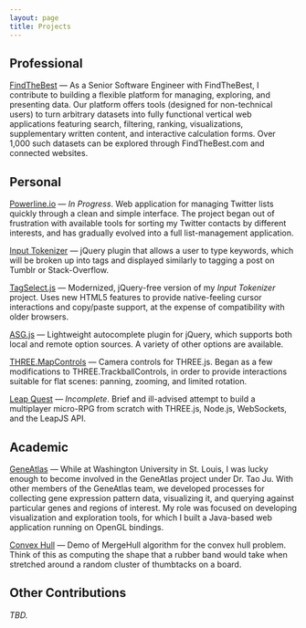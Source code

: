 ```yaml
---
layout: page
title: Projects
---
```


## Professional

[FindTheBest](http://www.findthebest.com) — As a Senior Software Engineer with FindTheBest, I contribute to building a flexible platform for managing, exploring, and presenting data. Our platform offers tools (designed for non-technical users) to turn arbitrary datasets into fully functional vertical web applications featuring search, filtering, ranking, visualizations, supplementary written content, and interactive calculation forms. Over 1,000 such datasets can be explored through FindTheBest.com and connected websites.

## Personal

[Powerline.io](https://github.com/donmccurdy/powerline) — *In Progress*. Web application for managing Twitter lists quickly through a clean and simple interface. The project began out of frustration with available tools for sorting my Twitter contacts by different interests, and has gradually evolved into a full list-management application.

[Input Tokenizer](https://github.com/donmccurdy/input-tokenizer) — jQuery plugin that allows a user to type keywords, which will be broken up into tags and displayed similarly to tagging a post on Tumblr or Stack-Overflow.

[TagSelect.js](https://github.com/FindTheBest/TagSelect.js) — Modernized, jQuery-free version of my *Input Tokenizer* project. Uses new HTML5 features to provide native-feeling cursor interactions and copy/paste support, at the expense of compatibility with older browsers.

[ASG.js](https://github.com/FindTheBest/asg.js) — Lightweight autocomplete plugin for jQuery, which supports both local and remote option sources. A variety of other options are available.

[THREE.MapControls](https://github.com/donmccurdy/THREE.MapControls) — Camera controls for THREE.js. Began as a few modifications to THREE.TrackballControls, in order to provide interactions suitable for flat scenes: panning, zooming, and limited rotation.

[Leap Quest](https://github.com/donmccurdy/leap-quest) — *Incomplete*. Brief and ill-advised attempt to build a multiplayer micro-RPG from scratch with THREE.js, Node.js, WebSockets, and the LeapJS API.

## Academic

[GeneAtlas](http://www.geneatlas.org/gene/main.jsp) — While at Washington University in St. Louis, I was lucky enough to become involved in the GeneAtlas project under Dr. Tao Ju. With other members of the GeneAtlas team, we developed processes for collecting gene expression pattern data, visualizing it, and querying against particular genes and regions of interest. My role was focused on developing visualization and exploration tools, for which I built a Java-based web application running on OpenGL bindings.

[Convex Hull](https://github.com/donmccurdy/convex-hull) — Demo of MergeHull algorithm for the convex hull problem. Think of this as computing the shape that a rubber band would take when stretched around a random cluster of thumbtacks on a board.

## Other Contributions

*TBD.*